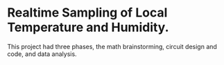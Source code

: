 # Realtime Sampling of Local Temperature and Humidity.
This project had three phases, the math brainstorming, circuit design and code, and data analysis. 
